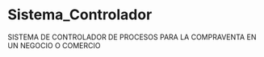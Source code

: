 # Sistema_Controlador
SISTEMA DE CONTROLADOR DE PROCESOS PARA LA COMPRAVENTA EN UN NEGOCIO O COMERCIO


